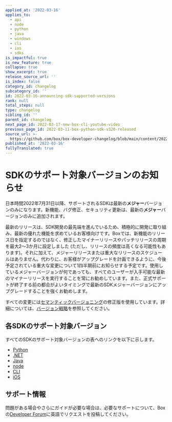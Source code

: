 ```yaml
---
applied_at: '2022-03-16'
applies_to:
  - api
  - node
  - python
  - java
  - windows
  - cli
  - ios
  - sdks
is_impactful: true
is_new_feature: true
collapse: true
show_excerpt: true
release_source_url: ''
is_index: false
category_id: changelog
subcategory_id: ''
id: 2022-03-16-announcing-sdk-supported-versions
rank: null
total_steps: null
type: changelog
sibling_id: ''
parent_id: changelog
next_page_id: 2022-03-17-new-box-cli-youtube-video
previous_page_id: 2022-03-11-box-python-sdk-v320-released
source_url: >-
  https://github.com/box/box-developer-changelog/blob/main/content/2022/03-16-announcing-sdk-supported-versions.md
published_at: '2022-03-16'
fullyTranslated: true
---
```

# SDKのサポート対象バージョンのお知らせ

日本時間2022年7月31日以降、サポートされるSDKは最新の**メジャー**バージョンのみになります。新機能、バグ修正、セキュリティ更新は、最新の**メジャー**バージョンのみに追加されます。

<!-- more -->

最新のリリースは、SDK開発の最先端を進んでいるため、積極的に開発に取り組み、最新の優れた機能を求めているお客様向けです。Boxでは、新機能のリリース日を指定するのではなく、修正したマイナーリリースやパッチリリースの周期を最大2～3か月に設定しました (ただし、リリースの頻度は高くなる可能性もあります)。それに加えて、メジャーリリースまたは重大なリリースのスケジュールはありません。代わりに、お客様がアップグレードを計画できるように、今後予定されている重大な変更について1四半期前にお知らせする予定です。使用しているメジャーバージョンが何であっても、すべてのユーザーが入手可能な最新のマイナーリリースを実行することを常にお勧めしています。また、正式サポートが終了する前の都合がよいタイミングで最新のSDKメジャーバージョンにアップグレードすることを強くお勧めします。

すべての変更には[セマンティックバージョニング][2]の修正版を使用しています。詳細については、[バージョン戦略][3]を参照してください。

## 各SDKのサポート対象バージョン

すべてのSDKのサポート対象バージョンの表へのリンクを以下に示します。

* [Python][4]
* [.NET][5]
* [Java][6]
* [node][7]
* [CLI][8]
* [iOS][9]

## サポート情報

問題がある場合やさらにガイドが必要な場合は、必要なサポートについて、Boxの[Developer Forum][1]に英語でリクエストを投稿してください。

[1]: https://support.box.com/hc/en-us/community/topics/360001932973-Platform-and-Developer-Forum

[2]: https://semver.org/

[3]: https://github.com/box/box-windows-sdk-v2/blob/main/VERSIONS.md

[4]: https://github.com/box/box-python-sdk#version-schedule

[5]: https://github.com/box/box-windows-sdk-v2#supported-version

[6]: https://github.com/box/box-java-sdk#version-schedule

[7]: https://github.com/box/box-node-sdk#supported-version

[8]: https://github.com/box/boxcli#supported-version

[9]: https://github.com/box/box-ios-sdk#supported-version
